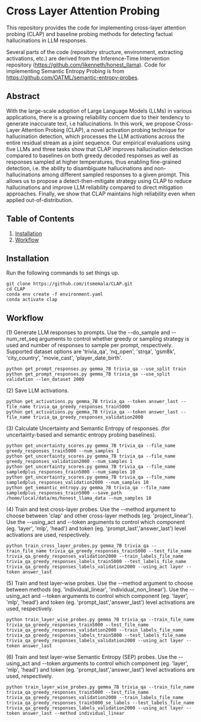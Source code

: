 # Cross Layer Attention Probing

This repository provides the code for implementing cross-layer attention probing (CLAP) and baseline probing methods for detecting factual hallucinations in LLM responses.

Several parts of the code (repository structure, environment, extracting activations, etc.) are derived from the Inference-Time Intervention repository (https://github.com/likenneth/honest_llama). Code for implementing Semantic Entropy Probing is from https://github.com/OATML/semantic-entropy-probes.
<!-- Code for implementing SupCon loss is adapted from (). -->

## Abstract
With the large-scale adoption of Large Language Models (LLMs) in various applications, there is a growing reliability concern due to their tendency to generate inaccurate text, i.e hallucinations. In this work, we propose Cross-Layer Attention Probing (CLAP), a novel activation probing technique for hallucination detection, which processes the LLM activations across the entire residual stream as a joint sequence. Our empirical evaluations using five LLMs and three tasks show that CLAP improves hallucination detection compared to baselines on both greedy decoded responses as well as responses sampled at higher temperatures, thus enabling fine-grained detection, i.e. the ability to disambiguate hallucinations and non-hallucinations among different sampled responses to a given prompt. This allows us to propose a detect-then-mitigate strategy using CLAP to reduce hallucinations and improve LLM reliability compared to direct mitigation approaches. Finally, we show that CLAP maintains high reliability even when applied out-of-distribution.


## Table of Contents
1. [Installation](#installation)
2. [Workflow](#workflow)
<!-- 3. [How to Cite](#how-to-cite) -->


## Installation
Run the following commands to set things up.
```
git clone https://github.com/itsmemala/CLAP.git
cd CLAP
conda env create -f environment.yaml
conda activate clap
```


## Workflow

(1) Generate LLM responses to prompts. Use the --do_sample and --num_ret_seq arguments to control whether greedy or sampling strategy is used and number of responses to sample per prompt, respectively. Supported dataset options are 'trivia_qa', 'nq_open', 'strqa', 'gsm8k', 'city_country', 'movie_cast', 'player_date_birth'.
```
python get_prompt_responses.py gemma_7B trivia_qa --use_split train 
python get_prompt_responses.py gemma_7B trivia_qa --use_split validation --len_dataset 2000
```

(2) Save LLM activations.
```
python get_activations.py gemma_7B trivia_qa --token answer_last --file_name trivia_qa_greedy_responses_train5000
python get_activations.py gemma_7B trivia_qa --token answer_last --file_name trivia_qa_greedy_responses_validation2000
```

(3) Calculate Uncertainty and Semantic Entropy of responses. (for uncertainty-based and semantic entropy probing baselines).
```
python get_uncertainty_scores.py gemma_7B trivia_qa --file_name greedy_responses_train5000 --num_samples 1
python get_uncertainty_scores.py gemma_7B trivia_qa --file_name greedy_responses_validation2000 --num_samples 1
python get_uncertainty_scores.py gemma_7B trivia_qa --file_name sampledplus_responses_train5000 --num_samples 10
python get_uncertainty_scores.py gemma_7B trivia_qa --file_name sampledplus_responses_validation2000 --num_samples 10
python get_semantic_entropy.py gemma_7B trivia_qa --file_name sampledplus_responses_train5000 --save_path /home/local/data/ms/honest_llama_data --num_samples 10
```

(4) Train and test cross-layer probes. Use the --method argument to choose between 'clap' and other cross-layer methods (eg. 'project_linear'). Use the --using_act and --token arguments to control which component (eg. 'layer', 'mlp', 'head') and token (eg. 'prompt_last','answer_last') level activations are used, respectively.
```
python train_cross_layer_probes.py gemma_7B trivia_qa --train_file_name trivia_qa_greedy_responses_train5000 --test_file_name trivia_qa_greedy_responses_validation2000 --train_labels_file_name trivia_qa_greedy_responses_labels_train5000 --test_labels_file_name trivia_qa_greedy_responses_labels_validation2000 --using_act layer --token answer_last
```

(5) Train and test layer-wise probes. Use the --method argument to choose between methods (eg. 'individual_linear', 'individual_non_linear'). Use the --using_act and --token arguments to control which component (eg. 'layer', 'mlp', 'head') and token (eg. 'prompt_last','answer_last') level activations are used, respectively.
```
python train_layer_wise_probes.py gemma_7B trivia_qa --train_file_name trivia_qa_greedy_responses_train5000 --test_file_name trivia_qa_greedy_responses_validation2000 --train_labels_file_name trivia_qa_greedy_responses_labels_train5000 --test_labels_file_name trivia_qa_greedy_responses_labels_validation2000 --using_act layer --token answer_last
```

(6) Train and test layer-wise Semantic Entropy (SEP) probes. Use the --using_act and --token arguments to control which component (eg. 'layer', 'mlp', 'head') and token (eg. 'prompt_last','answer_last') level activations are used, respectively.
```
python train_layer_wise_probes.py gemma_7B trivia_qa --train_file_name trivia_qa_greedy_responses_train5000 --test_file_name trivia_qa_greedy_responses_validation2000 --train_labels_file_name trivia_qa_greedy_responses_train5000_se_labels --test_labels_file_name trivia_qa_greedy_responses_labels_validation2000 --using_act layer --token answer_last --method individual_linear
```

<!-- ## How to Cite

```

``` -->
